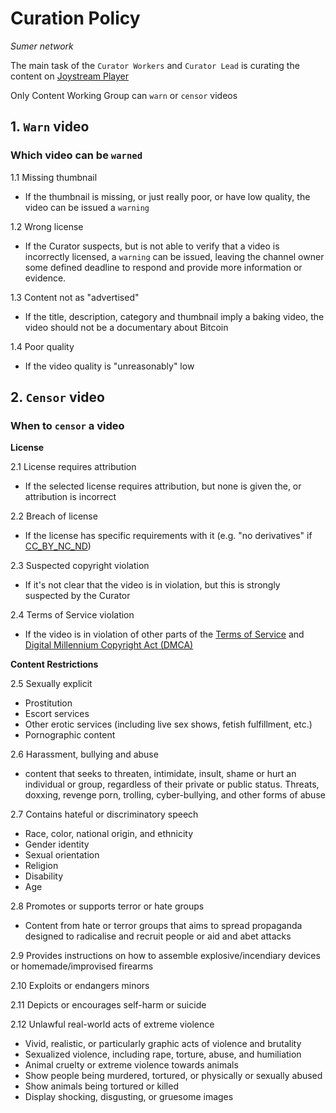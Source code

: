 # Curation Policy

*Sumer network*

The main task of the `Curator Workers` and `Curator Lead` is curating the content on [Joystream Player](https://play.joystream.org)

Only Content Working Group can `warn` or `censor` videos

## 1. `Warn` video

### Which video can be `warned`

1.1 Missing thumbnail

- If the thumbnail is missing, or just really poor, or have low quality, the video can be issued a `warning`

1.2 Wrong license

- If the Curator suspects, but is not able to verify that a video is incorrectly licensed, a `warning` can be issued, leaving the channel owner some defined deadline to respond and provide more information or evidence.

1.3 Content not as "advertised"

- If the title, description, category and thumbnail imply a baking video, the video should not be a documentary about Bitcoin

1.4 Poor quality

- If the video quality is "unreasonably" low

## 2. `Censor` video

### When to `censor` a video

**License**

2.1 License requires attribution

- If the selected license requires attribution, but none is given the, or attribution is incorrect

2.2 Breach of license

- If the license has specific requirements with it (e.g. "no derivatives" if [CC_BY_NC_ND](https://creativecommons.org/licenses/by-nc-nd/4.0/))

2.3 Suspected copyright violation

- If it's not clear that the video is in violation, but this is strongly suspected by the Curator

2.4 Terms of Service violation

- If the video is in violation of other parts of the [Terms of Service](https://play.joystream.org/legal/tos) and [Digital Millennium Copyright Act (DMCA)](https://en.wikipedia.org/wiki/Digital_Millennium_Copyright_Act)

**Content Restrictions**

2.5 Sexually explicit

- Prostitution
- Escort services
- Other erotic services (including live sex shows, fetish fulfillment, etc.)
- Pornographic content

2.6 Harassment, bullying and abuse

- content that seeks to threaten, intimidate, insult, shame or hurt an individual or group, regardless of their private or public status. Threats, doxxing, revenge porn, trolling, cyber-bullying, and other forms of abuse

2.7 Contains hateful or discriminatory speech

- Race, color, national origin, and ethnicity
- Gender identity
- Sexual orientation
- Religion
- Disability
- Age

2.8 Promotes or supports terror or hate groups

- Content from hate or terror groups that aims to spread propaganda designed to radicalise and recruit people or aid and abet attacks

2.9 Provides instructions on how to assemble explosive/incendiary devices or homemade/improvised firearms 

2.10 Exploits or endangers minors

2.11 Depicts or encourages self-harm or suicide

2.12 Unlawful real-world acts of extreme violence

- Vivid, realistic, or particularly graphic acts of violence and brutality
- Sexualized violence, including rape, torture, abuse, and humiliation
- Animal cruelty or extreme violence towards animals
- Show people being murdered, tortured, or physically or sexually abused
- Show animals being tortured or killed
- Display shocking, disgusting, or gruesome images

